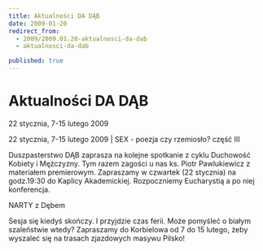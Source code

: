 ```yaml
---
title: Aktualności DA DĄB
date: 2009-01-20
redirect_from: 
  - 2009/2009.01.20-aktualnosci-da-dab
  - aktualnosci-da-dab

published: true
---
```




# Aktualności DA DĄB

<time>22 stycznia, 7-15 lutego 2009</time>

22 stycznia, 7-15 lutego 2009 | SEX - poezja czy rzemiosło? część III

Duszpasterstwo DĄB zaprasza na kolejne spotkanie z cyklu Duchowość Kobiety i Mężczyzny. Tym razem zagości u nas ks. Piotr Pawlukiewicz z materiałem premierowym. Zapraszamy w czwartek (22 stycznia) na godz.19:30 do Kaplicy Akademickiej. Rozpoczniemy Eucharystią a po niej konferencja.

NARTY z Dębem

Sesja się kiedyś skończy. I przyjdzie czas ferii. Może pomyśleć o białym szaleństwie wtedy? Zapraszamy do Korbielowa od 7 do 15 lutego, żeby wyszaleć się na trasach zjazdowych masywu Pilsko!


<!--CONTENT FROM OLD SERVER (jos before 2013): 22 stycznia, 7-15 lutego 2009 | SEX - poezja czy rzemiosło? część III

Duszpasterstwo DĄB zaprasza na kolejne spotkanie z cyklu Duchowość Kobiety i Mężczyzny. Tym razem zagości u nas ks. Piotr Pawlukiewicz z materiałem premierowym. Zapraszamy w czwartek (22 stycznia) na godz.19:30 do Kaplicy Akademickiej. Rozpoczniemy Eucharystią a po niej konferencja.



NARTY z Dębem

Sesja się kiedyś skończy. I przyjdzie czas ferii. Może pomyśleć o białym szaleństwie wtedy? Zapraszamy do Korbielowa od 7 do 15 lutego, żeby wyszaleć się na trasach zjazdowych masywu Pilsko!


-->

<!--{{json:{"created_date":"2009-01-20 20:48:33","publish_down":"0000-00-00 00:00:00","id":"700"}}}-->